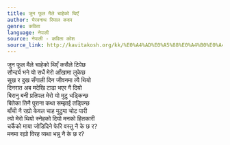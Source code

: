 ```yaml
---
title: जुन फूल मैले चाहेको थिएँ
author: भैरवनाथ रिमाल कदम
genre: कविता
language: नेपाली
source: नेपाली - कविता कोश
source_link: http://kavitakosh.org/kk/%E0%A4%AD%E0%A5%88%E0%A4%B0%E0%A4%B5%E0%A4%A8%E0%A4%BE%E0%A4%A5_%E0%A4%B0%E0%A4%BF%E0%A4%AE%E0%A4%BE%E0%A4%B2_%E0%A4%95%E0%A4%A6%E0%A4%AE
---
```


जुन फूल मैले चाहेको थिएँ कसैले टिपेछ  
सौन्दर्य भने यो सधैं मेरो आँखामा लुकेछ  
सुख र दुख सँगाली दिन जीवनमा त्यै थियो  
दिनरात अब मदेखि टाढा भएर गै दियो  
बिरानु बनी प्रतिपल मेरो यो मुटु धड्किन्छ  
बितेका तिनै पुराना कथा सम्झाई तड्पिन्छ  
बाँची नै रह्यो केवल चाह मुटुमा चोट पारी  
त्यो मेरो थियो स्नेहको दियो मनको हितकारी  
चर्केको माया जोडिदिने फेरि वस्तु नै के छ र?  
मनमा रह्यो विरह व्यथा भन्नु नै के छ र?
